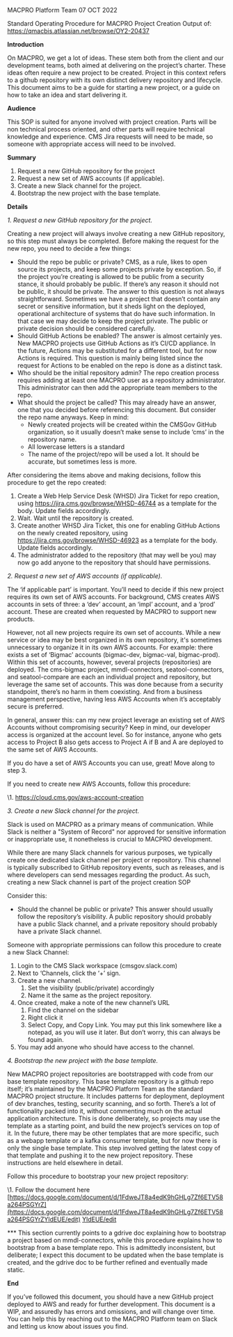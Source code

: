 MACPRO Platform Team 07 OCT 2022 

Standard Operating Procedure for MACPRO Project Creation Output of:  <https://qmacbis.atlassian.net/browse/OY2-20437> 

**Introduction** 

On MACPRO, we get a lot of ideas.  These stem both from the client and our development teams, both aimed at delivering on the project’s charter.  These ideas often require a new project to be created.  Project in this context refers to a github repository with its own distinct delivery repository and lifecycle.  This document aims to be a guide for starting a new project, or a guide on how to take an idea and start delivering it. 

**Audience** 

This SOP is suited for anyone involved with project creation.  Parts will be non technical process oriented, and other parts will require technical knowledge and experience.  CMS Jira requests will need to be made, so someone with appropriate access will need to be involved. 

**Summary** 

1. Request a new GitHub repository for the project 
1. Request a new set of AWS accounts (if applicable). 
1. Create a new Slack channel for the project. 
1. Bootstrap the new project with the base template. 

**Details** 

*1. Request a new GitHub repository for the project.* 

Creating a new project will always involve creating a new GitHub repository, so this step must always be completed.  Before making the request for the new repo, you need to decide a few things: 

- Should the repo be public or private?  CMS, as a rule, likes to open source its projects, and keep some projects private by exception.  So, if the project you’re creating is allowed to be public from a security stance, it should probably be public.  If there’s any reason it should not be public, it should be private.  The answer to this question is not always straightforward.  Sometimes we have a project that doesn’t contain any secret or sensitive information, but it sheds light on the deployed, operational architecture of systems that do have such information.  In that case we may decide to keep the project private.  The public or private decision should be considered carefully. 
- Should GitHub Actions be enabled?  The answer is almost certainly yes.  New MACPRO projects use GitHub Actions as it’s CI/CD appliance.  In the future, Actions may be substituted for a different tool, but for now Actions is required.  This question is mainly being listed since the request for Actions to be enabled on the repo is done as a distinct task. 
- Who should be the initial repository admin?  The repo creation process requires adding at least one MACPRO user as a repository administrator.  This administrator can then add the appropriate team members to the repo. 
- What should the project be called?  This may already have an answer, one that you decided before referencing this document.  But consider the repo name anyways.  Keep  in mind: 
  - Newly created projects will be created within the CMSGov GitHub organization, so it usually doesn’t make sense to include ‘cms’ in the repository name. 
  - All lowercase letters is a standard 
  - The name of the project/repo will be used a lot.  It should be accurate, but sometimes less is more. 

After considering the items above and making decisions, follow this procedure to get the repo created: 

1. Create a Web Help Service Desk (WHSD) Jira Ticket for repo creation, using <https://jira.cms.gov/browse/WHSD-46744> as a template for the body.  Update fields accordingly. 
1. Wait.  Wait until the repository is created. 
1. Create another WHSD Jira Ticket, this one for enabling GitHub Actions on the newly created repository, using <https://jira.cms.gov/browse/WHSD-46923> as a template for the body.  Update fields accordingly. 
1. The administrator added to the repository (that may well be you) may now go add anyone to the repository that should have permissions. 

*2.  Request a new set of AWS accounts (if applicable).* 

The ‘if applicable part’ is important.  You’ll need to decide if this new project requires its own set of AWS accounts.  For background, CMS creates AWS accounts in sets of three:  a ‘dev’ account, an ‘impl’ account, and a ‘prod’ account.  These are created when requested by MACPRO to support new products. 

However, not all new projects require its own set of accounts.  While a new service or idea may be best organized in its own repository, it's sometimes unnecessary to organize it in its own AWS accounts.  For example:  there exists a set of ‘Bigmac’ accounts (bigmac-dev, bigmac-val, bigmac-prod).  Within this set of accounts, however, several projects (repositories) are deployed.  The cms-bigmac project, mmdl-connectors, seatool-connectors, and seatool-compare are each an individual project and repository, but leverage the same set of accounts.  This was done because from a security standpoint, there’s no harm in them coexisting.  And from a business management perspective, having less AWS Accounts when it’s acceptably secure is preferred. 

In general, answer this:  can my new project leverage an existing set of AWS Accounts without compromising security?  Keep in mind, our developer access is organized at the account level. So for instance, anyone who gets access to Project B also gets access to Project A if B and A are deployed to the same set of AWS Accounts. 

If you do have a set of AWS Accounts you can use, great!  Move along to step 3. 

If you need to create new AWS Accounts, follow this procedure: 

\1.  <https://cloud.cms.gov/aws-account-creation> 

*3. Create a new Slack channel for the project.* 

Slack is used on MACPRO as a primary means of communication.  While Slack is neither a "System of Record" nor approved for sensitive information or inappropriate use, it nonetheless is crucial to MACPRO development. 

While there are many Slack channels for various purposes, we typically create one dedicated slack channel per project or repository.  This channel is typically subscribed to GitHub repository events, such as releases, and is where developers can send messages regarding the product.  As such, creating a new Slack channel is part of the project creation SOP 

Consider this: 

- Should the channel be public or private?  This answer should usually follow the repository’s visibility.  A public repository should probably have a public Slack channel, and a private repository should probably have a private Slack channel. 

Someone with appropriate permissions can follow this procedure to create a new Slack Channel: 

1. Login to the CMS Slack workspace (cmsgov.slack.com) 
1. Next to ‘Channels, click the ‘+’ sign. 
1. Create a new channel. 
   1. Set the visibility (public/private) accordingly 
   1. Name it the same as the project repository. 
1. Once created, make a note of the new channel’s URL 
   1. Find the channel on the sidebar 
   1. Right click it 
   1. Select Copy, and Copy Link.  You may put this link somewhere like a notepad, as you will use it later.  But don’t worry, this can always be found again. 
1. You may add anyone who should have access to the channel. 

*4. Bootstrap the new project with the base template.* 

New MACPRO project repositories are bootstrapped with code from our base template repository.  This base template repository is a github repo itself; it’s maintained by the MACPRO Platform Team as the standard MACPRO project structure.  It includes patterns for deployment, deployment of dev branches, testing, security scanning, and so forth.  There’s a lot of functionality packed into it, without commenting much on the actual application architecture. This is done deliberately, so projects may use the template as a starting point, and build the new project’s services on top of it.  In the future, there may be other templates that are more specific, such as a webapp template or a kafka consumer template, but for now there is only the single base template.  This step involved getting the latest copy of that template and pushing it to the new project repository.  These instructions are held elsewhere in detail. 

Follow this procedure to bootstrap your new project repository: 

\1.  Follow the document here [https://docs.google.com/document/d/1FdweJT8a4edK9hGHLg7Zf6ETV58a264PSGYrZ](https://docs.google.com/document/d/1FdweJT8a4edK9hGHLg7Zf6ETV58a264PSGYrZYldEUE/edit) [YldEUE/edit](https://docs.google.com/document/d/1FdweJT8a4edK9hGHLg7Zf6ETV58a264PSGYrZYldEUE/edit) 

\*\*\* This section currently points to a gdrive doc explaining how to bootstrap a project based on mmdl-connectors, while this procedure explains how to bootstrap from a base template repo. This is admittedly inconsistent, but deliberate; I expect this document to be updated when the base template is created, and the gdrive doc to be further refined and eventually made static. 

**End** 

If you’ve followed this document, you should have a new GitHub project deployed to AWS and ready for further development.  This document is a WIP, and assuredly has errors and omissions, and will change over time.  You can help this by reaching out to the MACPRO Platform team on Slack and letting us know about issues you find. 
